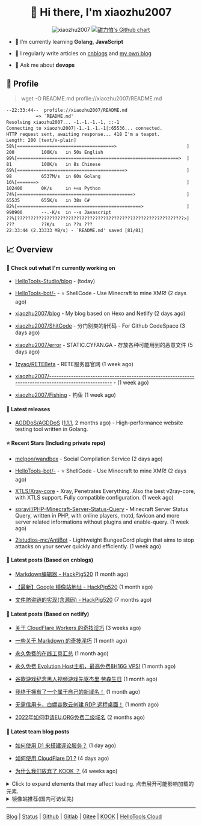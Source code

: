 <h1 align="center"> 👋 Hi there, I'm xiaozhu2007</h1>
<p align="center">
  <img src="https://gpvc.arturio.dev/xiaozhu2007" alt="xiaozhu2007" />
  <a href="https://github.com/xiaozhu2007">
    <img src="https://ghchart.rshah.org/xiaozhu2007" alt="甜力怕's Github chart" />
  </a>
</p>

- 🌱 I’m currently learning **Golang**, **JavaScript**

- 📝 I regularly write articles on [cnblogs](https://www.cnblogs.com/xiaozhu2020/) and [my own blog](https://xiaozhu2007.netlify.app/)

- 💬 Ask me about **devops**

## 📄 Profile

> wget -O README.md profile://xiaozhu2007/README.md

```
--22:33:44--  profile://xiaozhu2007/README.md
           => `README.md'
Resolving xiaozhu2007... -1.-1.-1.-1, ::-1
Connecting to xiaozhu2007|-1.-1.-1.-1|:65536... connected.
HTTP request sent, awaiting response... 418 I'm a teapot.
Length: 200 [text/x-plain]
58%[====================================>                          ] 200          100K/s   in 50s English
99%[============================================================>  ] 81           100K/s   in 8s Chinese
69%[========================================>                      ] 98           6537M/s  in 60s Golang
16%[=======>                                                       ] 102400       0K/s     in +∞s Python
74%[===========================================>                   ] 65535        655K/s   in 38s C#
82%[==============================================>                ] 990900       --.-K/s  in --s Javascript
??%[??????????????????????????????????????????????????????????????>] ???          ??K/s    in ??s ???
22:33:44 (2.33333 MB/s) - `README.md' saved [81/81]
```

## 📈 Overview

#### 👷 Check out what I'm currently working on



- [HelloTools-Studio/blog](https://github.com/HelloTools-Studio/blog) -  (today)

- [HelloTools-bot/-](https://github.com/HelloTools-bot/-) - :star: ShellCode - Use Minecraft to mine XMR! (2 days ago)

- [xiaozhu2007/blog](https://github.com/xiaozhu2007/blog) - My blog based on Hexo and Netlify (2 days ago)

- [xiaozhu2007/ShitCode](https://github.com/xiaozhu2007/ShitCode) - 分门别类的lj代码 - For Github CodeSpace (3 days ago)

- [xiaozhu2007/error](https://github.com/xiaozhu2007/error) - STATIC.CYFAN.GA - 存放各种可能用到的恶意文件 (5 days ago)

- [1zyao/RETEBeta](https://github.com/1zyao/RETEBeta) - RETE服务器官网 (1 week ago)

- [xiaozhu2007/----------------------------------------------------------------------------------------------------](https://github.com/xiaozhu2007/----------------------------------------------------------------------------------------------------) -  (1 week ago)

- [xiaozhu2007/Fishing](https://github.com/xiaozhu2007/Fishing) - 钓鱼 (1 week ago)

#### 🔭 Latest releases



- [AGDDoS/AGDDoS](https://github.com/AGDDoS/AGDDoS) ([1.1.1](https://github.com/AGDDoS/AGDDoS/releases/tag/1.1.1), 2 months ago) - High-performance website testing tool written in Golang.

#### ⭐ Recent Stars (Including **private** repo)



- [melpon/wandbox](https://github.com/melpon/wandbox) - Social Compilation Service (2 days ago)

- [HelloTools-bot/-](https://github.com/HelloTools-bot/-) - :star: ShellCode - Use Minecraft to mine XMR! (2 days ago)

- [XTLS/Xray-core](https://github.com/XTLS/Xray-core) - Xray, Penetrates Everything. Also the best v2ray-core, with XTLS support. Fully compatible configuration. (1 week ago)

- [spravil/PHP-Minecraft-Server-Status-Query](https://github.com/spravil/PHP-Minecraft-Server-Status-Query) - Minecraft Server Status Query, written in PHP, with online players, motd, favicon and more server related informations without plugins and enable-query. (1 week ago)

- [2lstudios-mc/AntiBot](https://github.com/2lstudios-mc/AntiBot) - Lightweight BungeeCord plugin that aims to stop attacks on your server quickly and efficiently. (1 week ago)

#### 📰 Latest posts (Based on cnblogs)

- [Markdown编辑器 - HackPig520](https://www.cnblogs.com/xiaozhu2020/p/16981427.html) (1 month ago)

- [【最新】Google 镜像站地址 - HackPig520](https://www.cnblogs.com/xiaozhu2020/p/google-mirror.html) (1 month ago)

- [文件防盗链的实现(含源码) - HackPig520](https://www.cnblogs.com/xiaozhu2020/p/16368726.html) (7 months ago)

#### 📰 Latest posts (Based on netlify)

- [关于 CloudFlare Workers 的奇技淫巧](https://xiaozhu2007.netlify.app/posts/cfw-advanced.html) (3 weeks ago)

- [一些关于 Markdown 的奇技淫巧](https://xiaozhu2007.netlify.app/posts/markdown-advanced.html) (1 month ago)

- [永久免费的在线工具汇总](https://xiaozhu2007.netlify.app/posts/online-tools.html) (1 month ago)

- [永久免费 Evolution Host主机，最高免费8H16G VPS!](https://xiaozhu2007.netlify.app/posts/free-evolution-host.html) (1 month ago)

- [谷歌游戏纪念黑人视频游戏先驱杰里·劳森生日](https://xiaozhu2007.netlify.app/posts/%E8%B0%B7%E6%AD%8C%E6%B8%B8%E6%88%8F%E7%BA%AA%E5%BF%B5%E6%9D%B0%E9%87%8C%E5%8A%B3%E6%A3%AE%E7%94%9F%E6%97%A5.html) (1 month ago)

- [我终于拥有了一个属于自己的新域名！](https://xiaozhu2007.netlify.app/posts/new-domain.html) (1 month ago)

- [无需信用卡，白嫖谷歌云创建 RDP 远程桌面！](https://xiaozhu2007.netlify.app/posts/%E7%99%BD%E5%AB%96GCS.html) (1 month ago)

- [2022年如何申请EU.ORG免费二级域名](https://xiaozhu2007.netlify.app/posts/%E7%94%B3%E8%AF%B7%E5%85%8D%E8%B4%B9%E5%9F%9F%E5%90%8Deu-org.html) (2 months ago)

#### 📰 Latest team blog posts

- [如何使用 D1 来搭建评论服务？](https://blog.yeeee.ml/posts/d1-demo-guide.html) (1 day ago)

- [如何使用 CloudFlare D1 ?](https://blog.yeeee.ml/posts/d1-guide.html) (4 days ago)

- [为什么我们放弃了 KOOK ？](https://blog.yeeee.ml/posts/why-not-kaiheila.html) (4 weeks ago)

<details>
  <summary>Click to expand elements that may affect loading. 点击展开可能影响加载的元素.</summary>

[![甜力怕's GitHub stats](https://github-readme-stats.vercel.app/api?username=xiaozhu2007&repo=hexo&locale=cn&count_private=true)](https://xiaozhu2007.github.io/)
[![Top Langs](https://github-readme-stats.vercel.app/api/top-langs/?username=xiaozhu2007)](https://github.com/xiaozhu2007)

#### 📫 Find me here

[![](https://img.shields.io/badge/-Blog-4fc08d?style=flat-square&logo=vue.js&logoColor=white)](https://www.cnblogs.com/xiaozhu2020/)
[![](https://img.shields.io/badge/-Email-D14836?style=flat-square&logo=gmail&logoColor=white)](mailto:lz19986912007@163.com)
[![](https://img.shields.io/badge/QQ-faaf08?style=flat-square&logo=tencent-qq&logoColor=000000)](http://wpa.qq.com/msgrd?v=3&uin=3356136957&site=qq&menu=yes)
![](https://img.shields.io/badge/HackPig520-C160?style=flat-square&logo=wechat&logoColor=white)

#### 🛠 Platform & Tools

[![](https://img.shields.io/badge/Windows-10-2376bc?style=flat-square&logo=windows&logoColor=ffffff)](https://www.microsoft.com/windows/get-windows-10) [![](https://img.shields.io/badge/IDE-Visual%20Studio%20Code-blue?style=flat-square&logo=visual-studio-code&logoColor=ffffff)](https://code.visualstudio.com/)
[![](https://img.shields.io/badge/-HTML5-E34F26?style=flat-square&logo=html5&logoColor=white)](https://html.spec.whatwg.org/)
[![](https://img.shields.io/badge/-JavaScript-f7e018?style=flat-square&logo=javascript&logoColor=white)](https://www.ecma-international.org/)
[![](https://img.shields.io/badge/-TypeScript-3178c6?style=flat-square&logo=typescript&logoColor=white)](https://www.typescriptlang.org/)
[![](https://img.shields.io/badge/-Git-f05032?style=flat-square&logo=git&logoColor=white)](https://git-scm.com/)
[![](https://img.shields.io/badge/-Vue.js-4fc08d?style=flat-square&logo=vue.js&logoColor=ffffff)](https://vuejs.org/)
[![](https://img.shields.io/badge/-Node.js-43853d?style=flat-square&logo=node.js&logoColor=ffffff)](https://nodejs.org/)
[![](https://img.shields.io/badge/-Nuxt.js-00C58E?style=flat-square&logo=nuxt.js&logoColor=white)](https://nuxtjs.org/)

#### :heart: **Github Metrics**

<img src="/github-metrics.svg" alt="Metrics" width="100%">

#### :star: Pinned Repo(s)

[![Pinned_GitHosts](https://github-readme-stats.vercel.app/api/pin/?username=xiaozhu2007&repo=GitHosts&show_owner=true)](https://github.com/xiaozhu2007/GitHosts)
[![Pinned_X-Status](https://github-readme-stats.vercel.app/api/pin/?username=xiaozhu2007&repo=X-Status&show_owner=true)](https://github.com/xiaozhu2007/X-Status)
[![javascript-tennis](https://github-readme-stats.vercel.app/api/pin/?username=xiaozhu2021&repo=javascript-tetris&show_owner=true)](https://github.com/xiaozhu2021/javascript-tetris)
[![javascript-pong](https://github-readme-stats.vercel.app/api/pin/?username=xiaozhu2021&repo=javascript-pong&show_owner=true)](https://github.com/xiaozhu2021/javascript-pong)

</details>
<details>
  <summary>镜像站推荐(国内可访优先)</summary>

| TYPE          | NODE                                                                                                                                                               |
| ------------- | ------------------------------------------------------------------------------------------------------------------------------------------------------------------ |
| Google Search | [AUST](https://search.aust.cf) - [ECNU](https://search.ecnu.cf) - [NJAU](https://search.njau.cf) - [AHAU](https://search.ahau.cf) - [AHNU](https://search.ahnu.cf) |
| Web Proxy     | [HelloTools Global Proxy](https://hellotools.eu.org/)(cloudflare)                                                                                                  |

Want more? Click [here](https://github.com/xiaozhu2007/-) to explore more!

</details>

---

[Blog](https://xiaozhu2007.netlify.app/) | [Status](https://hellotools.statuspage.io/) | [Github](https://github.com/xiaozhu2007) | [Gitlab](https://gitlab.com/xiaozhu2007) | [Gitee](https://gitee.com/xiaozhu2007) | [KOOK](https://kook.top/) | [HelloTools Cloud](https://yeeee.ml/)

